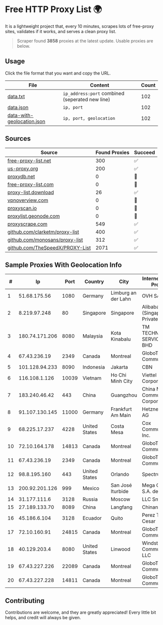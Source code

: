 
# Free HTTP Proxy List 🌍

It is a lightweight project that, every 10 minutes, scrapes lots of free-proxy sites, validates if it works, and serves a clean proxy list.


> Scraper found **3858** proxies at the latest update. Usable proxies are below.

## Usage

Click the file format that you want and copy the URL.


|File|Content|Count|
|----|-------|-----|
|[data.txt](https://raw.githubusercontent.com/themiralay/Proxy-List-World/master/data.txt)|`ip_address:port` combined (seperated new line)|102|
|[data.json](https://raw.githubusercontent.com/themiralay/Proxy-List-World/master/data.json)|`ip, port`|102|
|[data-with-geolocation.json](https://raw.githubusercontent.com/themiralay/Proxy-List-World/master/data-with-geolocation.json)|`ip, port, geolocation`|102|

## Sources

|Source|Found Proxies|Succeed|
|------|-------------|-------|
|[free-proxy-list.net](https://free-proxy-list.net)|300|✅|
|[us-proxy.org](https://www.us-proxy.org)|200|✅|
|[proxydb.net](http://proxydb.net)|0|🚫|
|[free-proxy-list.com](https://free-proxy-list.com/?page=&port=&type%5B%5D=http&type%5B%5D=https&up_time=0&search=Search)|0|🚫|
|[proxy-list.download](https://www.proxy-list.download/HTTP)|26|✅|
|[vpnoverview.com](https://vpnoverview.com/privacy/anonymous-browsing/free-proxy-servers)|0|🚫|
|[proxyscan.io](https://www.proxyscan.io)|0|🚫|
|[proxylist.geonode.com](https://proxylist.geonode.com/api/proxy-list?limit=300&page=1&sort_by=lastChecked&sort_type=desc&protocols=http,https)|0|🚫|
|[proxyscrape.com](https://api.proxyscrape.com/v2/?request=displayproxies&protocol=http&timeout=10000&country=all&ssl=all&anonymity=all)|549|✅|
|[github.com/clarketm/proxy-list](https://raw.githubusercontent.com/clarketm/proxy-list/master/proxy-list-raw.txt)|400|✅|
|[github.com/monosans/proxy-list](https://raw.githubusercontent.com/monosans/proxy-list/main/proxies/http.txt)|312|✅|
|[github.com/TheSpeedX/PROXY-List](https://raw.githubusercontent.com/TheSpeedX/PROXY-List/master/http.txt)|2071|✅|


## Sample Proxies With Geolocation Info

|#|Ip|Port|Country|City|Internet Service Provider|
|-|--|----|-------|----|-------------------------|
|1|51.68.175.56|1080|Germany|Limburg an der Lahn|OVH SAS|
|2|8.219.97.248|80|Singapore|Singapore|Alibaba Cloud (Singapore) Private Limited|
|3|180.74.171.206|8080|Malaysia|Kota Kinabalu|TM TECHNOLOGY SERVICES SDN BHD|
|4|67.43.236.19|2349|Canada|Montreal|GloboTech Communications|
|5|101.128.94.233|8090|Indonesia|Jakarta|CBN|
|6|116.108.1.126|10039|Vietnam|Ho Chi Minh City|Viettel Corporation|
|7|183.240.46.42|443|China|Guangzhou|China Mobile Communications Corporation|
|8|91.107.130.145|11000|Germany|Frankfurt Am Main|Hetzner Online AG|
|9|68.225.17.237|4228|United States|Costa Mesa|Cox Communications Inc.|
|10|72.10.164.178|14813|Canada|Montreal|GloboTech Communications|
|11|67.43.236.19|2349|Canada|Montreal|GloboTech Communications|
|12|98.8.195.160|443|United States|Orlando|Spectrum|
|13|200.92.201.126|999|Mexico|San José Iturbide|Mega Cable, S.A. de C.V.|
|14|31.177.111.6|3128|Russia|Moscow|LLC Smart Ape|
|15|27.189.133.70|8089|China|Langfang|Chinanet|
|16|45.186.6.104|3128|Ecuador|Quito|Perez Tito Julio Cesar|
|17|72.10.160.91|24815|Canada|Montreal|GloboTech Communications|
|18|40.129.203.4|8080|United States|Linwood|Windstream Communications LLC|
|19|67.43.227.226|22089|Canada|Montreal|GloboTech Communications|
|20|67.43.227.228|14811|Canada|Montreal|GloboTech Communications|



## Contributing

Contributions are welcome, and they are greatly appreciated! Every
little bit helps, and credit will always be given.

